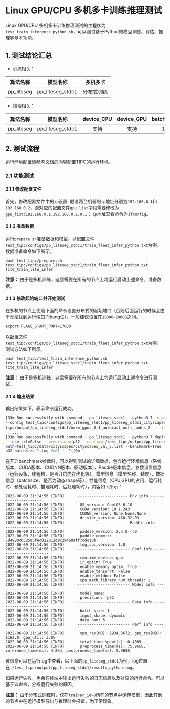 # Linux GPU/CPU 多机多卡训练推理测试

Linux GPU/CPU 多机多卡训练推理测试的主程序为`test_train_inference_python.sh`，可以测试基于Python的模型训练、评估、推理等基本功能。

## 1. 测试结论汇总

- 训练相关：

| 算法名称 | 模型名称 | 多机多卡 |
|  :----: |   :----:  |    :----:  |
|  pp_liteseg    | pp_liteseg_stdc1     | 分布式训练 |


- 推理相关：

| 算法名称 | 模型名称 | device_CPU | device_GPU | batchsize |
|  :----:   |  :----: |   :----:   |  :----:  |   :----:   |
|  pp_liteseg  |  pp_liteseg_stdc1 |  支持 | 支持 | 1 |


## 2. 测试流程

运行环境配置请参考[文档](./install.md)的内容配置TIPC的运行环境。

### 2.1 功能测试

#### 2.1.1 修改配置文件

首先，修改配置文件中的`ip`设置:  假设两台机器的`ip`地址分别为`192.168.0.1`和`192.168.0.2`，则对应的配置文件`gpu_list`字段需要修改为`gpu_list:192.168.0.1,192.168.0.2;0,1`； `ip`地址查看命令为`ifconfig`。


#### 2.1.2 准备数据

运行`prepare.sh`准备数据和模型，以配置文件`test_tipc/configs/pp_liteseg_stdc1/train_fleet_infer_python.txt`为例，数据准备命令如下所示。

```shell
bash test_tipc/prepare.sh test_tipc/configs/pp_liteseg_stdc1/train_fleet_infer_python.txt lite_train_lite_infer
```

**注意：** 由于是多机训练，这里需要在所有的节点上均运行启动上述命令，准备数据。

#### 2.1.3 修改起始端口并开始测试

在多机的节点上使用下面的命令设置分布式的起始端口（否则后面运行的时候会由于无法找到运行端口而hang住），一般建议设置在`10000~20000`之间。

```shell
export FLAGS_START_PORT=17000
```

以配置文件`test_tipc/configs/pp_liteseg_stdc1/train_fleet_infer_python.txt`为例，测试方法如下所示。

```shell
bash test_tipc/test_train_inference_python.sh  test_tipc/configs/pp_liteseg_stdc1/train_fleet_infer_python.txt lite_train_lite_infer
```

**注意：** 由于是多机训练，这里需要在所有的节点上均运行启动上述命令进行测试。


#### 2.1.4 输出结果

输出结果如下，表示命令运行成功。

```bash
[33m Run successfully with command - pp_liteseg_stdc1 - python3.7 -m paddle.distributed.launch --ips=192.168.0.1,192.168.0.2 --gpus=0,1 train.py
--config test_tipc/configs/pp_liteseg_stdc1/pp_liteseg_stdc1_cityscapes_1024x512_160k.yml --do_eval --save_interval 500 --seed 100   --save_dir=./test_
tipc/output/pp_liteseg_stdc1/norm_gpus_0,1_autocast_null_nodes_2   --iters=20   --batch_size=2    !  
 ......
[33m Run successfully with command - pp_liteseg_stdc1 - python3.7 deploy/python/infer.py --save_dir ./test_tipc/output/pp_liteseg_stdc1/ --device=gpu
 --use_trt=False --precision=fp32 --config=./test_tipc/output/pp_liteseg_stdc1/norm_gpus_0,1_autocast_null_nodes_2//deploy.yaml --batch_size=1 --image_
path=test_tipc/data/cityscapes/cityscapes_val_5.list --benchmark=True   > ./test_tipc/output/pp_liteseg_stdc1/python_infer_gpu_usetrt_False_precision_f
p32_batchsize_1.log 2>&1 !  ^[[0m
```

在开启benchmark参数时，可以得到测试的详细数据，包含运行环境信息（系统版本、CUDA版本、CUDNN版本、驱动版本），Paddle版本信息，参数设置信息（运行设备、线程数、是否开启内存优化等），模型信息（模型名称、精度），数据信息（batchsize、是否为动态shape等），性能信息（CPU,GPU的占用、运行耗时、预处理耗时、推理耗时、后处理耗时），内容如下所示：

```
2022-06-09 21:14:56 [INFO]      ---------------------- Env info ----------------------  
2022-06-09 21:14:56 [INFO]       OS_version: CentOS 6.10  
2022-06-09 21:14:56 [INFO]       CUDA_version: 10.1.243  
2022-06-09 21:14:56 [INFO]       CUDNN_version: None.None.None  
2022-06-09 21:14:56 [INFO]       drivier_version: 460.32.03  
2022-06-09 21:14:56 [INFO]      ---------------------- Paddle info ----------------------  
2022-06-09 21:14:56 [INFO]       paddle_version: 2.3.0-rc0  
2022-06-09 21:14:56 [INFO]       paddle_commit: 5d4980c052583fec022812d9c29460aff7cdc18b  
2022-06-09 21:14:56 [INFO]       log_api_version: 1.0  
2022-06-09 21:14:56 [INFO]      ----------------------- Conf info -----------------------  
2022-06-09 21:14:56 [INFO]       runtime_device: gpu  
2022-06-09 21:14:56 [INFO]       ir_optim: True  
2022-06-09 21:14:56 [INFO]       enable_memory_optim: True  
2022-06-09 21:14:56 [INFO]       enable_tensorrt: False  
2022-06-09 21:14:56 [INFO]       enable_mkldnn: False  
2022-06-09 21:14:56 [INFO]       cpu_math_library_num_threads: 1  
2022-06-09 21:14:56 [INFO]      ----------------------- Model info ----------------------  
2022-06-09 21:14:56 [INFO]       model_name:  
2022-06-09 21:14:56 [INFO]       precision: fp32  
2022-06-09 21:14:56 [INFO]      ----------------------- Data info -----------------------  
2022-06-09 21:14:56 [INFO]       batch_size: 1  
2022-06-09 21:14:56 [INFO]       input_shape: dynamic  
2022-06-09 21:14:56 [INFO]       data_num: 5  
2022-06-09 21:14:56 [INFO]      ----------------------- Perf info -----------------------  
2022-06-09 21:14:56 [INFO]       cpu_rss(MB): 2934.3672, gpu_rss(MB): 1162.0, gpu_util: 3.0%  
2022-06-09 21:14:56 [INFO]       total time spent(s): 0.4089  
2022-06-09 21:14:56 [INFO]       preprocess_time(ms): 75.9658, inference_time(ms): 4.854, postprocess_time(ms): 0.9655
```

该信息可以在运行log中查看，以上面的`pp_liteseg_stdc1`为例，log位置在`./test_tipc/output/pp_liteseg_stdc1/results_python.log`。

如果运行失败，也会在终端中输出运行失败的日志信息以及对应的运行命令。可以基于该命令，分析运行失败的原因。

**注意：** 由于分布式训练时，仅在`trainer_id=0`所在的节点中保存模型，因此其他的节点中在运行模型导出与推理时会报错，为正常现象。
